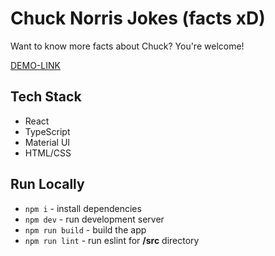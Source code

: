 # Chuck Norris Jokes (facts xD)

Want to know more facts about Chuck? You're welcome!

[DEMO-LINK](https://denyskleimenov.github.io/chuck-norris-jokes/)
## Tech Stack

- React
- TypeScript
- Material UI
- HTML/CSS

## Run Locally

- `npm i` - install dependencies
- `npm dev` - run development server
- `npm run build` - build the app
- `npm run lint` - run eslint for **/src** directory
